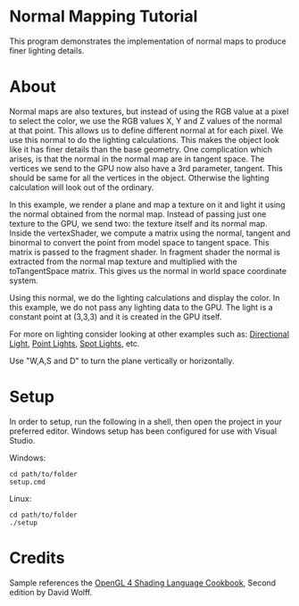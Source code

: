 # Normal Mapping Tutorial

This program demonstrates the implementation of normal maps to produce finer lighting details.

# About

Normal maps are also textures, but instead of using the RGB value at a pixel to select the color, we use the RGB values X, Y and Z values of the normal at that point. This allows us to define different normal at for each pixel. We use this normal to do the lighting calculations. This makes the object look like it has finer details than the base geometry. One complication which arises, is that the normal in the normal map are in tangent space. The vertices we send to the GPU now also have a 3rd parameter, tangent. This should be same for all the vertices in the object. Otherwise the lighting calculation will look out of the ordinary.

In this example, we render a plane and map a texture on it and light it using the normal obtained from the normal map. Instead of passing just one texture to the GPU, we send two: the texture itself and its normal map. Inside the vertexShader, we compute a matrix using the normal, tangent and binormal to convert the point from model space to tangent space. This matrix is passed to the fragment shader. In fragment shader the normal is extracted from the normal map texture and multiplied with the toTangentSpace matrix. This gives us the normal in world space coordinate system.

Using this normal, we do the lighting calculations and display the color.
In this example, we do not pass any lighting data to the GPU. The light is a constant point at (3,3,3)
and it is created in the GPU itself.

For more on lighting consider looking at other examples such as: [Directional Light](https://github.com/igme-rit/directional-light-tutorial), [Point Lights](https://github.com/igme-rit/point-light-tutorial),
[Spot Lights](https://github.com/igme-rit/spot-light-tutorial), etc.

Use "W,A,S and D" to turn the plane vertically or horizontally.

# Setup

In order to setup, run the following in a shell, then open the project in your preferred editor. Windows setup has been configured for use with Visual Studio.

Windows:
```
cd path/to/folder
setup.cmd
```
Linux:
```
cd path/to/folder
./setup
```

# Credits

Sample references the [OpenGL 4 Shading Language Cookbook](https://www.packtpub.com/game-development/opengl-4-shading-language-cookbook-second-edition), Second edition by David Wolff.
